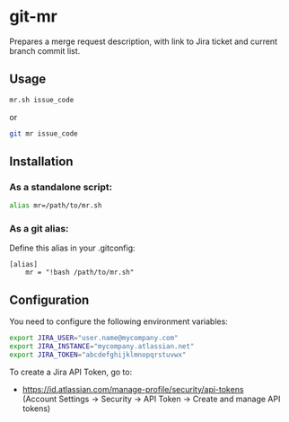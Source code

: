 # git-mr

Prepares a merge request description, with link to Jira ticket and current branch commit list.

## Usage

```bash
mr.sh issue_code
```

or

```bash
git mr issue_code
```

## Installation

### As a standalone script:

```bash
alias mr=/path/to/mr.sh
```

### As a git alias:

Define this alias in your .gitconfig:
```
[alias]
	mr = "!bash /path/to/mr.sh"
```

## Configuration

You need to configure the following environment variables:
```bash
export JIRA_USER="user.name@mycompany.com"
export JIRA_INSTANCE="mycompany.atlassian.net"
export JIRA_TOKEN="abcdefghijklmnopqrstuvwx"
```

To create a Jira API Token, go to:
* https://id.atlassian.com/manage-profile/security/api-tokens<br>
  (Account Settings -> Security -> API Token -> Create and manage API tokens)
